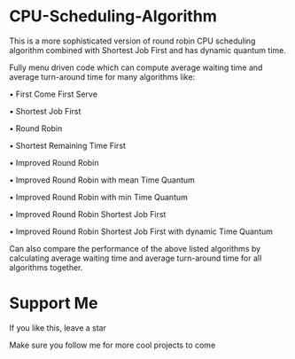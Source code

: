 # CPU-Scheduling-Algorithm
This is a more sophisticated version of round robin CPU scheduling algorithm combined with Shortest Job First and has dynamic quantum time. 

Fully menu driven code which can compute average waiting time and average turn-around time for many algorithms like:

•	First Come First Serve

•	Shortest Job First

•	Round Robin

•	Shortest Remaining Time First

•	Improved Round Robin

•	Improved Round Robin with mean Time Quantum

•	Improved Round Robin with min Time Quantum

•	Improved Round Robin Shortest Job First

•	Improved Round Robin Shortest Job First with dynamic Time Quantum

Can also compare the performance of the above listed algorithms by calculating average waiting time and average turn-around time for all algorithms together.   

# Support Me
  If you like this, leave a star
  
  Make sure you follow me for more cool projects to come
